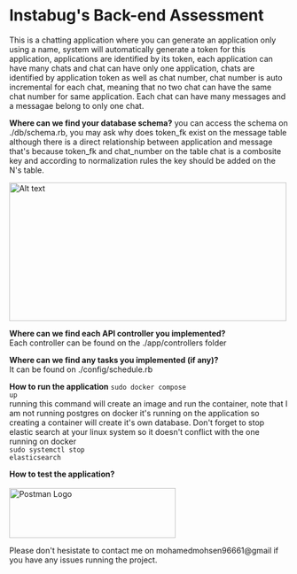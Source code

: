 
<h1>Instabug's Back-end Assessment</h1>


This is a chatting application where you can generate an application only using a name, system will automatically generate a token for this application, applications are identified by its token, each application can have many chats and chat can have only one application, chats are identified by application token as well as chat number, chat number is auto incremental for each chat, meaning that no two chat can have the same chat number for same application. Each chat can have many messages and a messagae belong to only one chat.





**Where can we find your database schema?**
you can access the schema on ./db/schema.rb, you may ask why does token_fk exist on the message table although there is a direct relationship between application and message that's because token_fk and chat_number on the table chat is a combosite key and according to normalization rules the key should be added on the N's table.

<img title="a title" alt="Alt text" src="https://i.imgur.com/QZmgrna.png" width="500" height="250"></br>



**Where can we find each API controller you implemented?</br>**
Each controller can be found on the ./app/controllers folder


**Where can we find any tasks you implemented (if any)?** </br>
It can be found on ./config/schedule.rb



**How to run the application**
<code>sudo docker compose up</code> </br>
running this command will create an image and run the container, note that I am not running postgres on docker it's running on the application so creating a container will create it's own database. Don't forget to stop elastic search at your linux system so it doesn't conflict with the one running on docker </br>
<code>sudo systemctl stop elasticsearch</code> </br>

**How to test the application?** </br>
<a href="https://documenter.getpostman.com/view/20419293/2sAYQcEVny" target="_blank">
</br>
    <img src="https://upload.wikimedia.org/wikipedia/commons/c/c2/Postman_%28software%29.png?20211024200826" alt="Postman Logo" width="300" height="90">
</a> </br>

Please don't hesistate to contact me on mohamedmohsen96661@gmail if you have any issues running the project.





